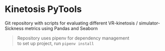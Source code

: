 # Kinetosis PyTools

Git repository with scripts for evaluating different VR-kinetosis / simulator-Sickness metrics using Pandas and Seaborn

> Repository uses pipenv for dependency management  
> to set up project, run ```pipenv install```